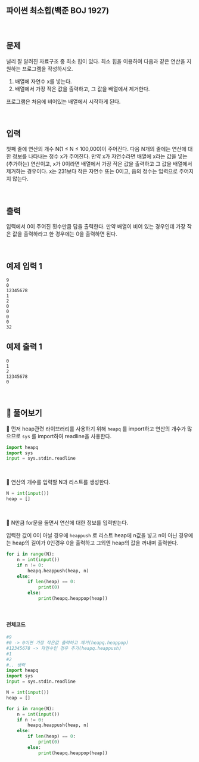 ## 파이썬 최소힙(백준 BOJ 1927)

<br>

## 문제

널리 잘 알려진 자료구조 중 최소 힙이 있다. 최소 힙을 이용하여 다음과 같은 연산을 지원하는 프로그램을 작성하시오.

1. 배열에 자연수 x를 넣는다.
2. 배열에서 가장 작은 값을 출력하고, 그 값을 배열에서 제거한다.

프로그램은 처음에 비어있는 배열에서 시작하게 된다.

<br>

## 입력

첫째 줄에 연산의 개수 N(1 ≤ N ≤ 100,000)이 주어진다. 다음 N개의 줄에는 연산에 대한 정보를 나타내는 정수 x가 주어진다. 만약 x가 자연수라면 배열에 x라는 값을 넣는(추가하는) 연산이고, x가 0이라면 배열에서 가장 작은 값을 출력하고 그 값을 배열에서 제거하는 경우이다. x는 231보다 작은 자연수 또는 0이고, 음의 정수는 입력으로 주어지지 않는다.

<br>

## 출력

입력에서 0이 주어진 횟수만큼 답을 출력한다. 만약 배열이 비어 있는 경우인데 가장 작은 값을 출력하라고 한 경우에는 0을 출력하면 된다.

<br>

## 예제 입력 1

```
9
0
12345678
1
2
0
0
0
0
32
```

## 예제 출력 1

```
0
1
2
12345678
0
```

<br>

## 📝 풀어보기

📌 먼저 heap관련 라이브러리를 사용하기 위해 `heapq` 를 import하고 연산의 개수가 많으므로 `sys` 를 import하여 readline을 사용한다.

``` python
import heapq
import sys
input = sys.stdin.readline
```

<br>

📌 연산의 개수를 입력할 N과 리스트를 생성한다. 

``` python
N = int(input())
heap = []
```

<br>

📌 N만큼 for문을 돌면서 연산에 대한 정보를 입력받는다.

입력한 값이 0이 아닐 경우에 `heappush` 로 리스트 heap에 n값을 넣고 n이 아닌 경우에는 heap의 길이가 0인경우 0을 출력하고 그외엔 heap의 값을 꺼내며 출력한다.

``` python
for i in range(N):
    n = int(input())
    if n != 0:
        heapq.heappush(heap, n)
    else:
        if len(heap) == 0:
            print(0)
        else:
            print(heapq.heappop(heap))
```

<br>

#### 전체코드

``` python
#9
#0 -> 0이면 가장 작은값 출력하고 제거(heapq.heappop)
#12345678 -> 자연수인 경우 추가(heapq.heappush)
#1
#2
#.. 생략
import heapq
import sys
input = sys.stdin.readline

N = int(input())
heap = []

for i in range(N):
    n = int(input())
    if n != 0:
        heapq.heappush(heap, n)
    else:
        if len(heap) == 0:
            print(0)
        else:
            print(heapq.heappop(heap))
```

